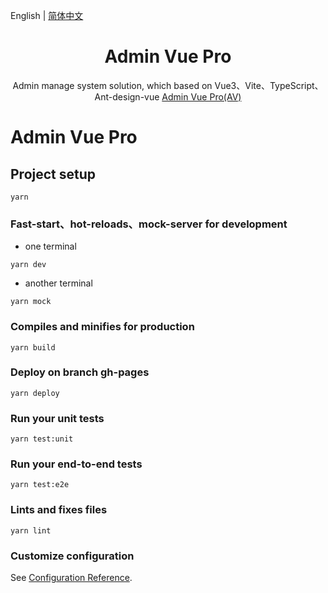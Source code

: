 English | [简体中文](./README.zh-CN.md)

<h1 align="center">Admin Vue Pro</h1>
<div align="center">
 Admin manage system solution, which based on Vue3、Vite、TypeScript、Ant-design-vue
<a href="https://github.com/shuxiaoman/vue3-demo" target="_blank">Admin Vue Pro(AV)</a>
</div>

<!-- <div align="center">

[![License](https://img.shields.io/npm/l/package.json.svg?style=flat)](https://github.com/vueComponent/ant-design-vue-pro/blob/master/LICENSE)
[![Release](https://img.shields.io/github/release/vueComponent/ant-design-vue-pro.svg?style=flat)](https://github.com/vueComponent/ant-design-vue-pro/releases/latest)
[![Travis branch](https://travis-ci.org/vueComponent/ant-design-vue-pro.svg?branch=master)](https://travis-ci.org/vueComponent/ant-design-vue-pro)

</div> -->

# Admin Vue Pro

## Project setup

```
yarn
```

### Fast-start、hot-reloads、mock-server for development

- one terminal

```
yarn dev
```

- another terminal

```
yarn mock
```

### Compiles and minifies for production

```
yarn build
```

### Deploy on branch gh-pages

```
yarn deploy
```

### Run your unit tests

```
yarn test:unit
```

### Run your end-to-end tests

```
yarn test:e2e
```

### Lints and fixes files

```
yarn lint
```

### Customize configuration

See [Configuration Reference](https://cli.vuejs.org/config/).
